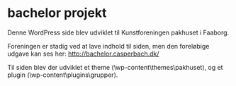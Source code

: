 # bachelor projekt
Denne WordPress side blev udviklet til Kunstforeningen pakhuset i Faaborg.

Foreningen er stadig ved at lave indhold til siden, men den foreløbige udgave kan ses her: http://bachelor.casperbach.dk/

Til siden blev der udviklet et theme (\wp-content\themes\pakhuset), og et plugin (\wp-content\plugins\grupper).
